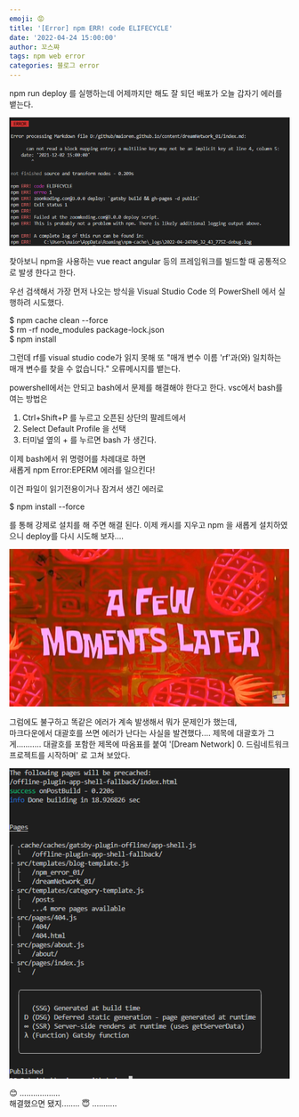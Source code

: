 ```yaml
---
emoji: 😡
title: '[Error] npm ERR! code ELIFECYCLE'
date: '2022-04-24 15:00:00'
author: 꼬스쨔
tags: npm web error
categories: 블로그 error
---
```


npm run deploy 를 실행하는데 어제까지만 해도 잘 되던 배포가 오늘 갑자기 에러를 뱉는다.

![error : ELIFECYCLE](./error1.png)

찾아보니 npm을 사용하는 vue react angular 등의 프레임워크를 빌드할 때 공통적으로 발생 한다고 한다.

우선 검색해서 가장 먼저 나오는 방식을 Visual Studio Code 의 PowerShell 에서 실행하려 시도했다.

$ npm cache clean --force  
$ rm -rf node_modules package-lock.json  
$ npm install

그런데 rf를 visual studio code가 읽지 못해 또 "매개 변수 이름 'rf'과(와) 일치하는 매개 변수를 찾을 수 없습니다." 오류메시지를 뱉는다.

powershell에서는 안되고 bash에서 문제를 해결해야 한다고 한다.
vsc에서 bash를 여는 방법은

1. Ctrl+Shift+P 를 누르고 오픈된 상단의 팔레트에서
2. Select Default Profile 을 선택
3. 터미널 옆의 + 를 누르면 bash 가 생긴다.

이제 bash에서 위 명령어를 차례대로 하면  
새롭게 npm Error:EPERM 에러를 일으킨다!

이건 파일이 읽기전용이거나 잠겨서 생긴 에러로

$ npm install --force

를 통해 강제로 설치를 해 주면 해결 된다.
이제 캐시를 지우고 npm 을 새롭게 설치하였으니 deploy를 다시 시도해 보자....

![그리고잠시후](./aFew.png)

그럼에도 불구하고 똑같은 에러가 계속 발생해서 뭐가 문제인가 했는데,  
마크다운에서 대괄호를 쓰면 에러가 난다는 사실을 발견했다....
제목에 대괄호가 그게...........
대괄호를 포함한 제목에 따옴표를 붙여 '[Dream Network] 0. 드림네트워크 프로젝트를 시작하며' 로 고쳐 보았다.

![배포성공](./deploy_success.png)

😊 ..................  
해결했으면 됐지........ 😇 ...........
